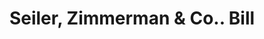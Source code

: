 ---
doi: 10.7916/D8VQ4DT8
date_other: '1890'
date_other_textual: 1890-1899
form: printed ephemera
genre:
- Invoices
name:
- Seiler, Zimmerman & Co.
object_in_context_url: https://biggert.cul.columbia.edu/items/view/ave_biggert_01513
subject_hierarchical_geographic:
- Shamokin, Pennsylvania, United States
subject_name:
- Seiler, Zimmerman & Co.
title: Seiler, Zimmerman & Co.. Bill
sort_title: Seiler, Zimmerman & Co.. Bill
call_number: ave_biggert_01513
coordinates:
- 40.78916666666667,-76.55472222222222
pid: ave_biggert_01513
identifiers: ave_biggert_01513
permalink: /biggert/ave_biggert_01513/
layout: iiif-image-page
---